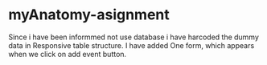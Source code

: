 # myAnatomy-asignment

Since i have been informmed not use database i have harcoded the dummy data in Responsive table structure.
I have added One form, which appears when we click on add event button.
